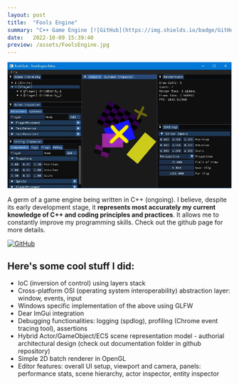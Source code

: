 ```yaml
---
layout: post
title:  "Fools Engine"
summary: "C++ Game Engine [![GitHub](https://img.shields.io/badge/GitHub--red.svg?style=social&logo=github)](https://github.com/pawel-kaleta/FoolsEngine)"
date:   2022-10-09 15:39:40
preview: /assets/FoolsEngine.jpg
---
```


![Picture 1](/assets/FoolsEngine.jpg)

A germ of a game engine being written in C++ (ongoing). I believe, despite its early development stage, it **represents most accurately my current knowledge of C++ and coding principles and practices**. It allows me to constantly improve my programming skills.
Check out the github page for more details.

[![GitHub](https://img.shields.io/badge/GitHub--red.svg?style=social&logo=github)](https://github.com/pawel-kaleta/FoolsEngine)

## Here's some cool stuff I did:

- IoC (inversion of control) using layers stack
- Cross-platform OSI (operating system interoperability) abstraction layer: window, events, input
- Windows specific implementation of the above using GLFW
- Dear ImGui integration
- Debugging functionalities: logging (spdlog), profiling (Chrome event tracing tool), assertions
- Hybrid Actor/GameObject/ECS scene representation model - authorial architectural design (check out documentation folder in github repository)
- Simple 2D batch renderer in OpenGL
- Editor features: overall UI setup, viewport and camera, panels: performance stats, scene hierarchy, actor inspector, entity inspector 
